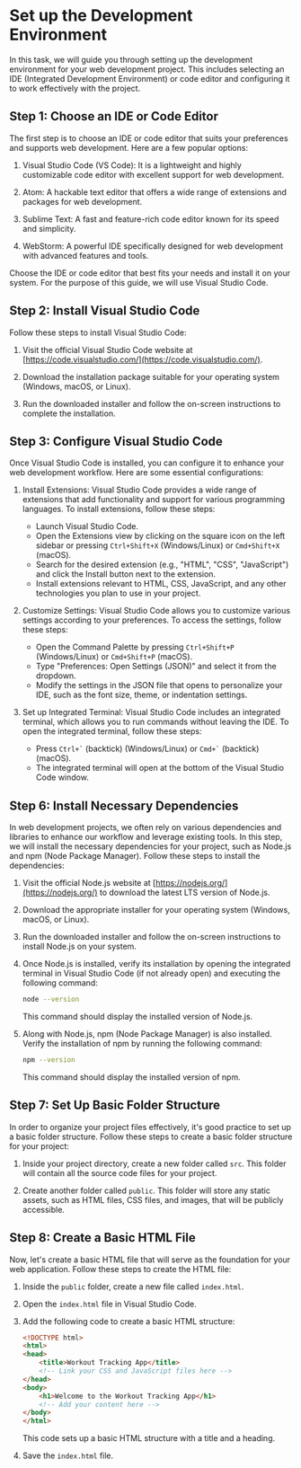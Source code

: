# Set up the Development Environment

In this task, we will guide you through setting up the development environment for your web development project. This includes selecting an IDE (Integrated Development Environment) or code editor and configuring it to work effectively with the project.

## Step 1: Choose an IDE or Code Editor

The first step is to choose an IDE or code editor that suits your preferences and supports web development. Here are a few popular options:

1. Visual Studio Code (VS Code): It is a lightweight and highly customizable code editor with excellent support for web development.

2. Atom: A hackable text editor that offers a wide range of extensions and packages for web development.

3. Sublime Text: A fast and feature-rich code editor known for its speed and simplicity.

4. WebStorm: A powerful IDE specifically designed for web development with advanced features and tools.

Choose the IDE or code editor that best fits your needs and install it on your system. For the purpose of this guide, we will use Visual Studio Code.

## Step 2: Install Visual Studio Code

Follow these steps to install Visual Studio Code:

1. Visit the official Visual Studio Code website at [https://code.visualstudio.com/](https://code.visualstudio.com/).

2. Download the installation package suitable for your operating system (Windows, macOS, or Linux).

3. Run the downloaded installer and follow the on-screen instructions to complete the installation.

## Step 3: Configure Visual Studio Code

Once Visual Studio Code is installed, you can configure it to enhance your web development workflow. Here are some essential configurations:

1. Install Extensions: Visual Studio Code provides a wide range of extensions that add functionality and support for various programming languages. To install extensions, follow these steps:
   - Launch Visual Studio Code.
   - Open the Extensions view by clicking on the square icon on the left sidebar or pressing `Ctrl+Shift+X` (Windows/Linux) or `Cmd+Shift+X` (macOS).
   - Search for the desired extension (e.g., "HTML", "CSS", "JavaScript") and click the Install button next to the extension.
   - Install extensions relevant to HTML, CSS, JavaScript, and any other technologies you plan to use in your project.

2. Customize Settings: Visual Studio Code allows you to customize various settings according to your preferences. To access the settings, follow these steps:
   - Open the Command Palette by pressing `Ctrl+Shift+P` (Windows/Linux) or `Cmd+Shift+P` (macOS).
   - Type "Preferences: Open Settings (JSON)" and select it from the dropdown.
   - Modify the settings in the JSON file that opens to personalize your IDE, such as the font size, theme, or indentation settings.

3. Set up Integrated Terminal: Visual Studio Code includes an integrated terminal, which allows you to run commands without leaving the IDE. To open the integrated terminal, follow these steps:
   - Press `Ctrl+`<code>\`</code> (backtick) (Windows/Linux) or <code>Cmd+`</code> (backtick) (macOS).
   - The integrated terminal will open at the bottom of the Visual Studio Code window.





## Step 6: Install Necessary Dependencies

In web development projects, we often rely on various dependencies and libraries to enhance our workflow and leverage existing tools. In this step, we will install the necessary dependencies for your project, such as Node.js and npm (Node Package Manager). Follow these steps to install the dependencies:

1. Visit the official Node.js website at [https://nodejs.org/](https://nodejs.org/) to download the latest LTS version of Node.js.

2. Download the appropriate installer for your operating system (Windows, macOS, or Linux).

3. Run the downloaded installer and follow the on-screen instructions to install Node.js on your system.

4. Once Node.js is installed, verify its installation by opening the integrated terminal in Visual Studio Code (if not already open) and executing the following command:

   ```bash
   node --version
   ```

   This command should display the installed version of Node.js.

5. Along with Node.js, npm (Node Package Manager) is also installed. Verify the installation of npm by running the following command:

   ```bash
   npm --version
   ```

   This command should display the installed version of npm.

## Step 7: Set Up Basic Folder Structure

In order to organize your project files effectively, it's good practice to set up a basic folder structure. Follow these steps to create a basic folder structure for your project:

1. Inside your project directory, create a new folder called `src`. This folder will contain all the source code files for your project.

2. Create another folder called `public`. This folder will store any static assets, such as HTML files, CSS files, and images, that will be publicly accessible.

## Step 8: Create a Basic HTML File

Now, let's create a basic HTML file that will serve as the foundation for your web application. Follow these steps to create the HTML file:

1. Inside the `public` folder, create a new file called `index.html`.

2. Open the `index.html` file in Visual Studio Code.

3. Add the following code to create a basic HTML structure:

   ```html
   <!DOCTYPE html>
   <html>
   <head>
       <title>Workout Tracking App</title>
       <!-- Link your CSS and JavaScript files here -->
   </head>
   <body>
       <h1>Welcome to the Workout Tracking App</h1>
       <!-- Add your content here -->
   </body>
   </html>
   ```

   This code sets up a basic HTML structure with a title and a heading.

4. Save the `index.html` file.

